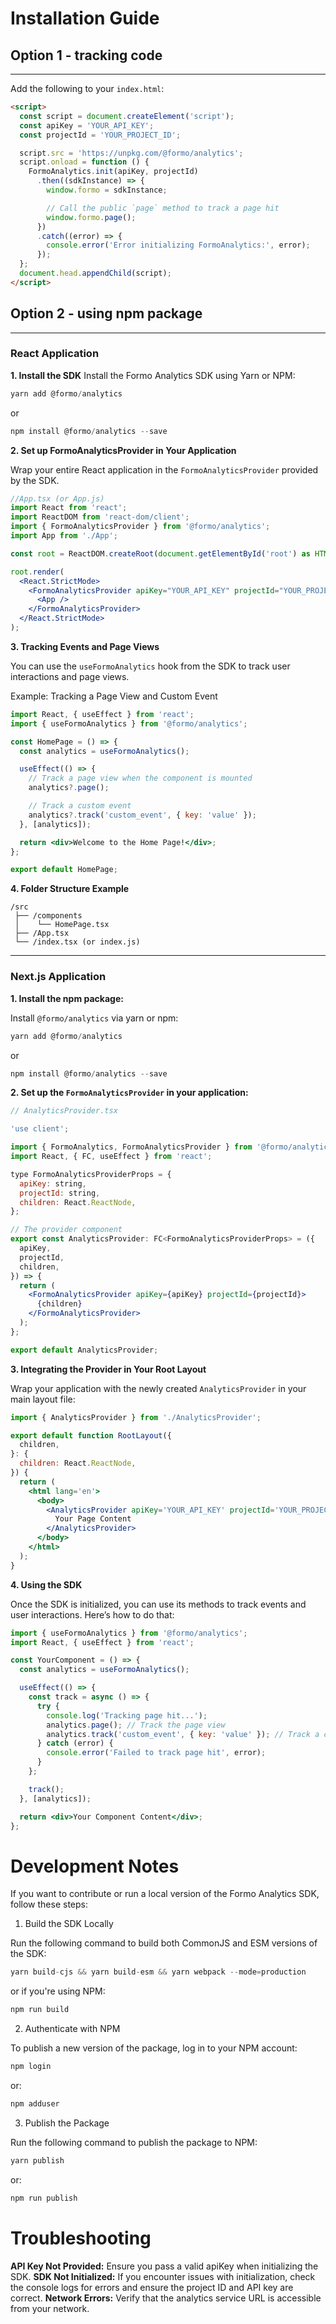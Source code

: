 # Installation Guide

## Option 1 - tracking code

---

Add the following to your `index.html`:

```html
<script>
  const script = document.createElement('script');
  const apiKey = 'YOUR_API_KEY';
  const projectId = 'YOUR_PROJECT_ID';

  script.src = 'https://unpkg.com/@formo/analytics';
  script.onload = function () {
    FormoAnalytics.init(apiKey, projectId)
      .then((sdkInstance) => {
        window.formo = sdkInstance;

        // Call the public `page` method to track a page hit
        window.formo.page();
      })
      .catch((error) => {
        console.error('Error initializing FormoAnalytics:', error);
      });
  };
  document.head.appendChild(script);
</script>
```

## Option 2 - using npm package

---

### React Application

**1. Install the SDK**
Install the Formo Analytics SDK using Yarn or NPM:

```jsx
yarn add @formo/analytics
```

or

```jsx
npm install @formo/analytics --save
```

**2. Set up FormoAnalyticsProvider in Your Application**

Wrap your entire React application in the `FormoAnalyticsProvider` provided by the SDK.

```jsx 
//App.tsx (or App.js)
import React from 'react';
import ReactDOM from 'react-dom/client';
import { FormoAnalyticsProvider } from '@formo/analytics';
import App from './App';

const root = ReactDOM.createRoot(document.getElementById('root') as HTMLElement);

root.render(
  <React.StrictMode>
    <FormoAnalyticsProvider apiKey="YOUR_API_KEY" projectId="YOUR_PROJECT_ID">
      <App />
    </FormoAnalyticsProvider>
  </React.StrictMode>
);
```

**3. Tracking Events and Page Views**

You can use the `useFormoAnalytics` hook from the SDK to track user interactions and page views.

Example: Tracking a Page View and Custom Event

```jsx
import React, { useEffect } from 'react';
import { useFormoAnalytics } from '@formo/analytics';

const HomePage = () => {
  const analytics = useFormoAnalytics();

  useEffect(() => {
    // Track a page view when the component is mounted
    analytics?.page();

    // Track a custom event
    analytics?.track('custom_event', { key: 'value' });
  }, [analytics]);

  return <div>Welcome to the Home Page!</div>;
};

export default HomePage;
```

**4. Folder Structure Example**

```
/src
 ├── /components
 │    └── HomePage.tsx
 ├── /App.tsx
 └── /index.tsx (or index.js)
```

---

### Next.js Application

**1. Install the npm package:**

Install `@formo/analytics` via yarn or npm:

```jsx
yarn add @formo/analytics
```

or

```jsx
npm install @formo/analytics --save
```

**2. Set up the `FormoAnalyticsProvider` in your application:**

```jsx
// AnalyticsProvider.tsx

'use client';

import { FormoAnalytics, FormoAnalyticsProvider } from '@formo/analytics';
import React, { FC, useEffect } from 'react';

type FormoAnalyticsProviderProps = {
  apiKey: string,
  projectId: string,
  children: React.ReactNode,
};

// The provider component
export const AnalyticsProvider: FC<FormoAnalyticsProviderProps> = ({
  apiKey,
  projectId,
  children,
}) => {
  return (
    <FormoAnalyticsProvider apiKey={apiKey} projectId={projectId}>
      {children}
    </FormoAnalyticsProvider>
  );
};

export default AnalyticsProvider;
```

**3. Integrating the Provider in Your Root Layout**

Wrap your application with the newly created `AnalyticsProvider` in your main layout file:

```jsx
import { AnalyticsProvider } from './AnalyticsProvider';

export default function RootLayout({
  children,
}: {
  children: React.ReactNode,
}) {
  return (
    <html lang='en'>
      <body>
        <AnalyticsProvider apiKey='YOUR_API_KEY' projectId='YOUR_PROJECT_ID'>
          Your Page Content
        </AnalyticsProvider>
      </body>
    </html>
  );
}
```

**4. Using the SDK**

Once the SDK is initialized, you can use its methods to track events and user interactions. Here’s how to do that:

```jsx
import { useFormoAnalytics } from '@formo/analytics';
import React, { useEffect } from 'react';

const YourComponent = () => {
  const analytics = useFormoAnalytics();

  useEffect(() => {
    const track = async () => {
      try {
        console.log('Tracking page hit...');
        analytics.page(); // Track the page view
        analytics.track('custom_event', { key: 'value' }); // Track a custom event
      } catch (error) {
        console.error('Failed to track page hit', error);
      }
    };

    track();
  }, [analytics]);

  return <div>Your Component Content</div>;
};
```

# Development Notes

If you want to contribute or run a local version of the Formo Analytics SDK, follow these steps:

1. Build the SDK Locally

Run the following command to build both CommonJS and ESM versions of the SDK:

```jsx
yarn build-cjs && yarn build-esm && yarn webpack --mode=production
```

or if you're using NPM:

```jsx
npm run build
```

2. Authenticate with NPM

To publish a new version of the package, log in to your NPM account:

```jsx
npm login
```

or:

```jsx
npm adduser
```

3. Publish the Package

Run the following command to publish the package to NPM:

```jsx
yarn publish
```

or:

```jsx
npm run publish
```

# Troubleshooting

**API Key Not Provided:** Ensure you pass a valid apiKey when initializing the SDK.
**SDK Not Initialized:** If you encounter issues with initialization, check the console logs for errors and ensure the project ID and API key are correct.
**Network Errors:** Verify that the analytics service URL is accessible from your network.
